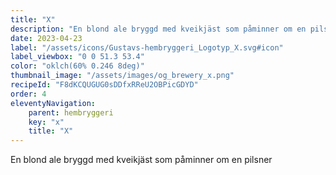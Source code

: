 ```yaml
---
title: "X"
description: "En blond ale bryggd med kveikjäst som påminner om en pilsner"
date: 2023-04-23
label: "/assets/icons/Gustavs-hembryggeri_Logotyp_X.svg#icon"
label_viewbox: "0 0 51.3 53.4"
color: "oklch(60% 0.246 8deg)"
thumbnail_image: "/assets/images/og_brewery_x.png"
recipeId: "F8dKCQUGUG0sDDfxRReU2OBPicGDYD"
order: 4
eleventyNavigation:
    parent: hembryggeri
    key: "x"
    title: "X"
---
```


En blond ale bryggd med kveikjäst som påminner om en pilsner
